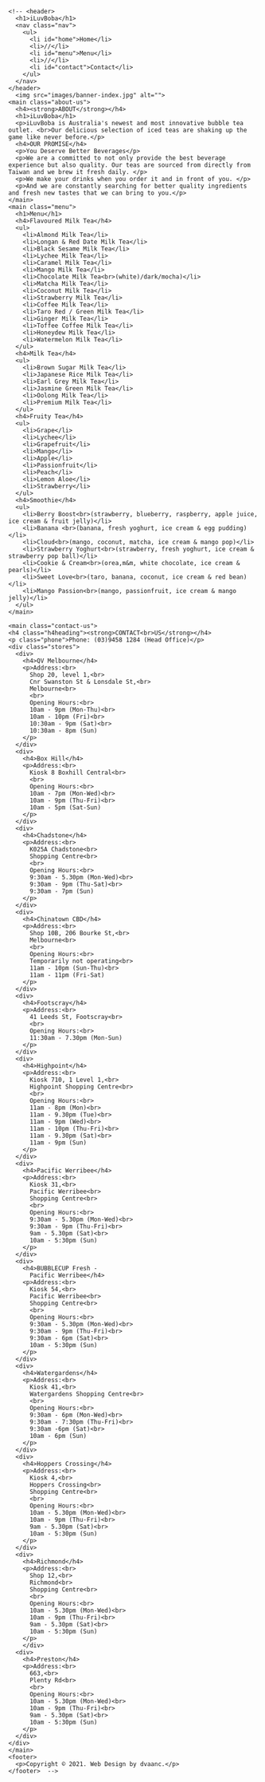     <!-- <header>
      <h1>iLuvBoba</h1>
      <nav class="nav">
        <ul>
          <li id="home">Home</li>
          <li>//</li>
          <li id="menu">Menu</li>
          <li>//</li>
          <li id="contact">Contact</li>
        </ul>
      </nav>
    </header>
      <img src="images/banner-index.jpg" alt="">
    <main class="about-us">
      <h4><strong>ABOUT</strong></h4>
      <h1>iLuvBoba</h1>
      <p>iLuvBoba is Australia's newest and most innovative bubble tea outlet. <br>Our delicious selection of iced teas are shaking up the game like never before.</p>
      <h4>OUR PROMISE</h4>
      <p>You Deserve Better Beverages</p>
      <p>We are a committed to not only provide the best beverage experience but also quality. Our teas are sourced from directly from Taiwan and we brew it fresh daily. </p>
      <p>We make your drinks when you order it and in front of you. </p>
      <p>And we are constantly searching for better quality ingredients and fresh new tastes that we can bring to you.</p>
    </main> 
    <main class="menu">
      <h1>Menu</h1>
      <h4>Flavoured Milk Tea</h4>
      <ul>
        <li>Almond Milk Tea</li>
        <li>Longan & Red Date Milk Tea</li>
        <li>Black Sesame Milk Tea</li>
        <li>Lychee Milk Tea</li>
        <li>Caramel Milk Tea</li>
        <li>Mango Milk Tea</li>
        <li>Chocolate Milk Tea<br>(white)/dark/mocha)</li>
        <li>Matcha Milk Tea</li>
        <li>Coconut Milk Tea</li>
        <li>Strawberry Milk Tea</li>
        <li>Coffee Milk Tea</li>
        <li>Taro Red / Green Milk Tea</li>
        <li>Ginger Milk Tea</li>
        <li>Toffee Coffee Milk Tea</li>
        <li>Honeydew Milk Tea</li>
        <li>Watermelon Milk Tea</li>
      </ul>
      <h4>Milk Tea</h4>
      <ul>
        <li>Brown Sugar Milk Tea</li>
        <li>Japanese Rice Milk Tea</li>
        <li>Earl Grey Milk Tea</li>
        <li>Jasmine Green Milk Tea</li>
        <li>Oolong Milk Tea</li>
        <li>Premium Milk Tea</li>
      </ul>
      <h4>Fruity Tea</h4>
      <ul>
        <li>Grape</li>
        <li>Lychee</li>
        <li>Grapefruit</li>
        <li>Mango</li>
        <li>Apple</li>
        <li>Passionfruit</li>
        <li>Peach</li>
        <li>Lemon Aloe</li>
        <li>Strawberry</li>
      </ul>
      <h4>Smoothie</h4>
      <ul>
        <li>Berry Boost<br>(strawberry, blueberry, raspberry, apple juice, ice cream & fruit jelly)</li>
        <li>Banana <br>(banana, fresh yoghurt, ice cream & egg pudding)</li>
        <li>Cloud<br>(mango, coconut, matcha, ice cream & mango pop)</li>
        <li>Strawberry Yoghurt<br>(strawberry, fresh yoghurt, ice cream & strawberry pop ball)</li>
        <li>Cookie & Cream<br>(orea,m&m, white chocolate, ice cream & pearls)</li>
        <li>Sweet Love<br>(taro, banana, coconut, ice cream & red bean)</li>
        <li>Mango Passion<br>(mango, passionfruit, ice cream & mango jelly)</li>
      </ul>
    </main> 
    
    <main class="contact-us">
    <h4 class="h4heading"><strong>CONTACT<br>US</strong></h4>
    <p class="phone">Phone: (03)9458 1284 (Head Office)</p>
    <div class="stores">
      <div>
        <h4>QV Melbourne</h4>
        <p>Address:<br>
          Shop 20, level 1,<br>
          Cnr Swanston St & Lonsdale St,<br>
          Melbourne<br>
          <br>
          Opening Hours:<br>
          10am - 9pm (Mon-Thu)<br>
          10am - 10pm (Fri)<br>
          10:30am - 9pm (Sat)<br>
          10:30am - 8pm (Sun)
        </p>
      </div>
      <div>
        <h4>Box Hill</h4>
        <p>Address:<br>
          Kiosk 8 Boxhill Central<br>
          <br>
          Opening Hours:<br>
          10am - 7pm (Mon-Wed)<br>
          10am - 9pm (Thu-Fri)<br>
          10am - 5pm (Sat-Sun)
        </p>
      </div>
      <div>
        <h4>Chadstone</h4>
        <p>Address:<br>
          K025A Chadstone<br>
          Shopping Centre<br>
          <br>
          Opening Hours:<br>
          9:30am - 5.30pm (Mon-Wed)<br>
          9:30am - 9pm (Thu-Sat)<br>
          9:30am - 7pm (Sun)
        </p>
      </div>
      <div>
        <h4>Chinatown CBD</h4>
        <p>Address:<br>
          Shop 10B, 206 Bourke St,<br>
          Melbourne<br>
          <br>
          Opening Hours:<br>
          Temporarily not operating<br>
          11am - 10pm (Sun-Thu)<br>
          11am - 11pm (Fri-Sat)
        </p>
      </div>
      <div>
        <h4>Footscray</h4>
        <p>Address:<br>
          41 Leeds St, Footscray<br>
          <br>
          Opening Hours:<br>
          11:30am - 7.30pm (Mon-Sun)
        </p>
      </div>
      <div>
        <h4>Highpoint</h4>
        <p>Address:<br>
          Kiosk 710, 1 Level 1,<br>
          Highpoint Shopping Centre<br>
          <br>
          Opening Hours:<br>
          11am - 8pm (Mon)<br>
          11am - 9.30pm (Tue)<br>
          11am - 9pm (Wed)<br>
          11am - 10pm (Thu-Fri)<br>
          11am - 9.30pm (Sat)<br>
          11am - 9pm (Sun)
        </p>
      </div>
      <div>
        <h4>Pacific Werribee</h4>
        <p>Address:<br>
          Kiosk 31,<br>
          Pacific Werribee<br>
          Shopping Centre<br>
          <br>
          Opening Hours:<br>
          9:30am - 5.30pm (Mon-Wed)<br>
          9:30am - 9pm (Thu-Fri)<br>
          9am - 5.30pm (Sat)<br>
          10am - 5:30pm (Sun)
        </p>
      </div>
      <div>
        <h4>BUBBLECUP Fresh -
          Pacific Werribee</h4>
        <p>Address:<br>
          Kiosk 54,<br>
          Pacific Werribee<br>
          Shopping Centre<br>
          <br>
          Opening Hours:<br>
          9:30am - 5.30pm (Mon-Wed)<br>
          9:30am - 9pm (Thu-Fri)<br>
          9:30am - 6pm (Sat)<br>
          10am - 5:30pm (Sun)
        </p>
      </div>
      <div>
        <h4>Watergardens</h4>
        <p>Address:<br>
          Kiosk 41,<br>
          Watergardens Shopping Centre<br>
          <br>
          Opening Hours:<br>
          9:30am - 6pm (Mon-Wed)<br>
          9:30am - 7:30pm (Thu-Fri)<br>
          9:30am -6pm (Sat)<br>
          10am - 6pm (Sun)
        </p>
      </div>
      <div>
        <h4>Hoppers Crossing</h4>
        <p>Address:<br>
          Kiosk 4,<br>
          Hoppers Crossing<br>
          Shopping Centre<br>
          <br>
          Opening Hours:<br>
          10am - 5.30pm (Mon-Wed)<br>
          10am - 9pm (Thu-Fri)<br>
          9am - 5.30pm (Sat)<br>
          10am - 5:30pm (Sun)
        </p>
      </div>
      <div>
        <h4>Richmond</h4>
        <p>Address:<br>
          Shop 12,<br>
          Richmond<br>
          Shopping Centre<br>
          <br>
          Opening Hours:<br>
          10am - 5.30pm (Mon-Wed)<br>
          10am - 9pm (Thu-Fri)<br>
          9am - 5.30pm (Sat)<br>
          10am - 5:30pm (Sun)
        </p>
        </div>
      <div>
        <h4>Preston</h4>
        <p>Address:<br>
          663,<br>
          Plenty Rd<br>
          <br>
          Opening Hours:<br>
          10am - 5.30pm (Mon-Wed)<br>
          10am - 9pm (Thu-Fri)<br>
          9am - 5.30pm (Sat)<br>
          10am - 5:30pm (Sun)
        </p>
      </div>
    </div>
    </main> 
    <footer>
      <p>Copyright © 2021. Web Design by dvaanc.</p>
    </footer>  -->